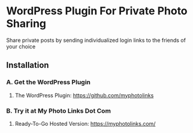 # WordPress Plugin For Private Photo Sharing

Share private posts by sending individualized login links to the friends of your choice

## Installation

### A. Get the WordPress Plugin

1. The WordPress Plugin: <https://github.com/myphotolinks>

### B. Try it at My Photo Links Dot Com

1. Ready-To-Go Hosted Version: <https://myphotolinks.com/>


